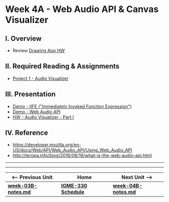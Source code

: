 # Week 4A - Web Audio API & Canvas Visualizer

## I. Overview
- Review [Drawing App HW](https://github.com/tonethar/IGME-330-Master/blob/master/notes/HW-drawing-app.md)

## II. Required Reading & Assignments
- [Project 1 - Audio Visualizer](../projects/project-1.md)

## III. Presentation
- [Demo - IIFE ("Immediately Invoked Function Expression")](https://github.com/tonethar/IGME-330-Master/blob/master/notes/demo-iife.md)
- [Demo - Web Audio API](https://github.com/tonethar/IGME-330-Master/blob/master/notes/demo-web-audio-1.md)
- [HW - Audio Visualizer - Part I](https://github.com/tonethar/IGME-330-Master/blob/master/notes/HW-AV-1.md)

## IV. Reference
- https://developer.mozilla.org/en-US/docs/Web/API/Web_Audio_API/Using_Web_Audio_API
- http://teropa.info/blog/2016/08/19/what-is-the-web-audio-api.html



<hr><hr>

| <-- Previous Unit | Home | Next Unit -->
| --- | --- | --- 
| [**week-03B-notes.md**](week-03B-notes.md)     |  [**IGME-330 Schedule**](../schedule.md) | [**week-04B-notes.md**](week-04B-notes.md)
